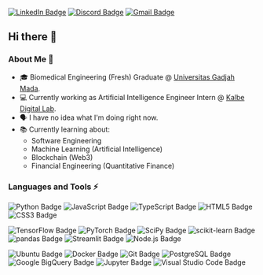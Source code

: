 [![LinkedIn Badge](https://img.shields.io/badge/rsydn-0A66C2?logo=linkedin&logoColor=fff&style=flat&href=https://www.linkedin.com/in/rsydn/)](https://www.linkedin.com/in/rsydn/) [![Discord Badge](https://img.shields.io/badge/diabolicjoker-5865F2?logo=discord&logoColor=fff&style=flat&href=https://discordapp.com/users/312064147154010112)](https://discordapp.com/users/312064147154010112) [![Gmail Badge](https://img.shields.io/badge/rasyidanakbar@mail.ugm.ac.id-EA4335?logo=gmail&logoColor=fff&style=flat&href=mailto:rasyidanakbar@mail.ugm.ac.id)](mailto:rasyidanakbar@mail.ugm.ac.id)

## Hi there 👋 

### About Me 🤔

- 🎓 Biomedical Engineering (Fresh) Graduate @ [Universitas Gadjah Mada](https://ugm.ac.id/en/).
- 💻 Currently working as Artificial Intelligence Engineer Intern @ [Kalbe Digital Lab](https://www.kalbe.co.id/en).
- 🗣️ I have no idea what I'm doing right now.
- 📚 Currently learning about:
  - Software Engineering
  - Machine Learning (Artificial Intelligence)
  - Blockchain (Web3)
  - Financial Engineering (Quantitative Finance)

### Languages and Tools ⚡

![Python Badge](https://img.shields.io/badge/Python-3776AB?logo=python&logoColor=fff&style=flat) ![JavaScript Badge](https://img.shields.io/badge/JavaScript-F7DF1E?logo=javascript&logoColor=000&style=flat) ![TypeScript Badge](https://img.shields.io/badge/TypeScript-3178C6?logo=typescript&logoColor=fff&style=flat) ![HTML5 Badge](https://img.shields.io/badge/HTML5-E34F26?logo=html5&logoColor=fff&style=flat) ![CSS3 Badge](https://img.shields.io/badge/CSS3-1572B6?logo=css3&logoColor=fff&style=flat)

![TensorFlow Badge](https://img.shields.io/badge/TensorFlow-FF6F00?logo=tensorflow&logoColor=fff&style=flat) ![PyTorch Badge](https://img.shields.io/badge/PyTorch-EE4C2C?logo=pytorch&logoColor=fff&style=flat) ![SciPy Badge](https://img.shields.io/badge/SciPy-8CAAE6?logo=scipy&logoColor=fff&style=flat) ![scikit-learn Badge](https://img.shields.io/badge/scikit--learn-F7931E?logo=scikitlearn&logoColor=fff&style=flat) ![pandas Badge](https://img.shields.io/badge/pandas-150458?logo=pandas&logoColor=fff&style=flat) ![Streamlit Badge](https://img.shields.io/badge/Streamlit-FF4B4B?logo=streamlit&logoColor=fff&style=flat) ![Node.js Badge](https://img.shields.io/badge/Node.js-393?logo=nodedotjs&logoColor=fff&style=flat)

![Ubuntu Badge](https://img.shields.io/badge/Ubuntu-E95420?logo=ubuntu&logoColor=fff&style=flat) ![Docker Badge](https://img.shields.io/badge/Docker-2496ED?logo=docker&logoColor=fff&style=flat) ![Git Badge](https://img.shields.io/badge/Git-F05032?logo=git&logoColor=fff&style=flat) ![PostgreSQL Badge](https://img.shields.io/badge/PostgreSQL-4169E1?logo=postgresql&logoColor=fff&style=flat) ![Google BigQuery Badge](https://img.shields.io/badge/Google%20BigQuery-669DF6?logo=googlebigquery&logoColor=fff&style=flat) ![Jupyter Badge](https://img.shields.io/badge/Jupyter-F37626?logo=jupyter&logoColor=fff&style=flat) ![Visual Studio Code Badge](https://img.shields.io/badge/Visual%20Studio%20Code-007ACC?logo=visualstudiocode&logoColor=fff&style=flat)

